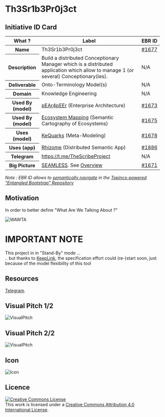 Th3Sr1b3Pr0j3ct
==

Initiative ID Card
-
<table>
    <thead>
        <tr>
            <th>What ?</th>
            <th>Label</th>
            <th>EBR ID</th>
        </tr>
    </thead>
    <tbody>
        <tr>
            <th>Name</th>
            <td>Th3Sr1b3Pr0j3ct</td>
            <td><a href="https://www.topincs.com/EntangledBootstrap/1677">#1677</a></td>
        </tr>
        <tr>
            <th>Description</th>
            <td>Build a distributed Conceptionary Manager which is a distributed application which allow to manage 1 (or several) Conceptionary(ies).</td>
            <td>N/A</td>
        </tr>
        <tr>
            <th>Deliverable</th>
            <td>Onto-Terminology Model(s)</td>
            <td>N/A</td>
        </tr>
        <tr>
            <th>Domain</th>
            <td>Knowledge Engineering</td>
            <td>N/A</td>
        </tr>
        <tr>
            <th>Used By (model)</th>
            <td><a href="https://github.com/iPlumb3r/pEAr4pEEr">pEAr4pEEr</a> (Enterprise Architecture)</td>
            <td><a href="https://www.topincs.com/EntangledBootstrap/1673">#1673</a></td>
        </tr>
        <tr>
            <th>Used By (model)</th>
            <td><a href="https://github.com/iPlumb3r/EcosystemMapping">Ecosystem Mapping</a> (Semantic Cartography of Ecosystems)</td>
            <td><a href="https://www.topincs.com/EntangledBootstrap/1675">#1675</a></td>
        </tr>
        <tr>
            <th>Uses (model)</th>
            <td><a href="https://github.com/iPlumb3r/KeQuarks">KeQuarks</a> (Meta-Modeling)</td>
            <td><a href="https://www.topincs.com/EntangledBootstrap/1678">#1678</a></td>
        </tr>
        <tr>
            <th>Uses (app)</th>
            <td><a href="https://github.com/iPlumb3r/Rhizome">Rhizome</a> (Distributed Semantic App)</td>
            <td><a href="https://www.topincs.com/EntangledBootstrap/1886">#1886</a></td>
        </tr>
        <tr>
            <th>Telegram</th>
            <td><a href="https://t.me/TheScribeProject">https://t.me/TheScribeProject</a></td>
            <td>N/A</td>
        </tr>
        <tr>
            <th>Big Picture</th>
            <td><a href="https://github.com/iPlumb3r/BigPicture">SEAMLESS</a>. See <a href="http://hubject.net/iPlumb3r/GitHub/BigPicture.html">Overview</a></td>
            <td><a href="https://www.topincs.com/EntangledBootstrap/1671">#1671</a></td>
        </tr>
    </tbody>
</table>

_Note : EBR ID allows to <a href="https://github.com/iPlumb3r/BigPicture/blob/master/HowTo/Navigate_EN.md">semantically navigate</a> in the <a href="https://www.topincs.com/EntangledBootstrap/">Topincs-powered "Entangled Bootstrap" Repository</a>_


Motivation
-
In order to better define "What Are We Talking About ?"

![WAWTA](https://github.com/iPlumb3r/Th3Sr1b3Pr0j3ct/blob/master/images/WhatAreWeTalkingAbout.png)

IMPORTANT NOTE
==
This project in in "Stand-By" mode ...   
.. but thanks to <a href="https://github.com/iPlumb3r/KeepLink">KeepLink</a>, the specification effort could (re-)start soon, just because of the model flexibility of this tool

Resources
-
<a href="https://t.me/TheScribeProject">Telegram</a>.  

Visual Pitch 1/2
-
![VisualPitch](https://github.com/iPlumb3r/Th3Sr1b3Pr0j3ct/blob/master/images/VisualPitch_1.png)

Visual Pitch 2/2
-
![VisualPitch](https://github.com/iPlumb3r/Th3Sr1b3Pr0j3ct/blob/master/images/VisualPitch_2.png)

Icon
-
![Icon](https://github.com/iPlumb3r/Th3Sr1b3Pr0j3ct/blob/master/images/icon%40Th3Sr1b3Pr0j3ct.jpg)

Licence 
-
<a rel="license" href="http://creativecommons.org/licenses/by/4.0/"><img alt="Creative Commons License" style="border-width:0" src="https://i.creativecommons.org/l/by/4.0/88x31.png" /></a><br />This work is licensed under a <a rel="license" href="http://creativecommons.org/licenses/by/4.0/">Creative Commons Attribution 4.0 International License</a>.
